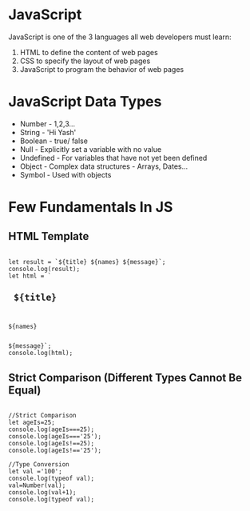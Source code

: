 # JavaScript
JavaScript is one of the 3 languages all web developers must learn:     

1. HTML to define the content of web pages    
2. CSS to specify the layout of web pages     
3. JavaScript to program the behavior of web pages

# JavaScript Data Types

+ Number - 1,2,3...
+ String - 'Hi Yash'
+ Boolean - true/ false
+ Null - Explicitly set a variable with no value
+ Undefined - For variables that have not yet been defined
+ Object - Complex data structures - Arrays, Dates...
+ Symbol - Used with objects

# Few Fundamentals In JS

## HTML Template

<pre><code>
let result = `${title} ${names} ${message}`;
console.log(result);
let html = `<h2> ${title} </h2> 
<p>${names}</p>
<span>${message}</span>`; 
console.log(html);
</code></pre>

## Strict Comparison (Different Types Cannot Be Equal)

<pre><code>
//Strict Comparison
let ageIs=25;
console.log(ageIs===25);
console.log(ageIs==='25');
console.log(ageIs!==25);
console.log(ageIs!=='25');

//Type Conversion
let val ='100';
console.log(typeof val);
val=Number(val);
console.log(val+1);
console.log(typeof val);
</code></pre>
